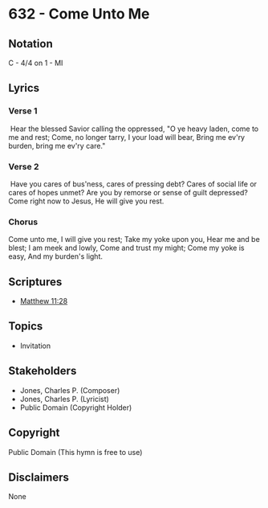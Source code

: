 # 632 - Come Unto Me

## Notation

C - 4/4 on 1 - MI

## Lyrics

### Verse 1

 Hear the blessed Savior calling the oppressed, "O ye heavy laden, come to me and rest; Come, no longer tarry, I your load will bear, Bring me ev'ry burden, bring me ev'ry care."

### Verse 2

 Have you cares of bus'ness, cares of pressing debt? Cares of social life or cares of hopes unmet? Are you by remorse or sense of guilt depressed? Come right now to Jesus, He will give you rest.

### Chorus

Come unto me, I will give you rest; Take my yoke upon you, Hear me and be blest; I am meek and lowly, Come and trust my might; Come my yoke is easy, And my burden's light.


## Scriptures

- [Matthew 11:28](https://www.biblegateway.com/passage/?search=Matthew%2011%3A28)

## Topics

- Invitation

## Stakeholders

- Jones, Charles P. (Composer)
- Jones, Charles P. (Lyricist)
- Public Domain (Copyright Holder)

## Copyright

Public Domain
(This hymn is free to use)

## Disclaimers

None

